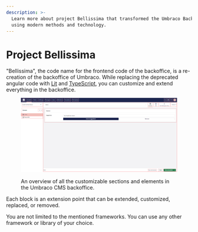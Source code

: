 ```yaml
---
description: >-
  Learn more about project Bellissima that transformed the Umbraco Backoffice
  using modern methods and technology.
---
```


# Project Bellissima

"Bellissima", the code name for the frontend code of the backoffice, is a re-creation of the backoffice of Umbraco. While replacing the deprecated angular code with [Lit](https://lit.dev/) and [TypeScript](https://www.typescriptlang.org/), you can customize and extend everything in the backoffice.

<figure><img src="../.gitbook/assets/backoffice-overview-customizations.png" alt=""><figcaption><p>An overview of all the customizable sections and elements in the Umbraco CMS backoffice.</p></figcaption></figure>

Each block is an extension point that can be extended, customized, replaced, or removed.

You are not limited to the mentioned frameworks. You can use any other framework or library of your choice.

